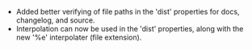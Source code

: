 - Added better verifying of file paths in the 'dist' properties for docs, changelog, and source.
- Interpolation can now be used in the 'dist' properties, along with the new '%e' interpolater (file extension).
